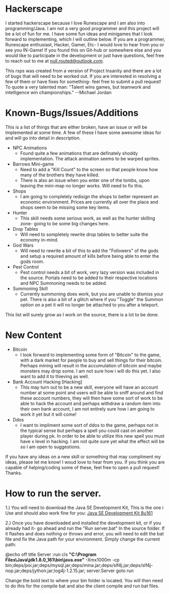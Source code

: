 # Hackerscape

I started hackerscape because I love Runescape and I am also into programming/Java. I am not a very good programmer and this project will be a lot of fun for me. I have some fun ideas and minigames that I look forward to implementing, which I will outline below. If you are a programmer, Runescape enthusiast, Hacker, Gamer, Etc- I would love to hear from you or see you IN-Game! If you found this on Git-hub or somewhere else and you would like to participate in the development or just have questions, feel free to reach out to me at null.routed@outlook.com.

This rsps was created from a version of Project Insanity and there are a lot of bugs that will need to be worked out. If you are interested in resolving a few of them or have fixes for something- feel free to submit a pull request! To quote a very talented man: "Talent wins games, but teamwork and intelligence win championships." --Michael Jordan

# Known-Bugs/Issues/Additions

This is a list of things that are either broken, have an issue or will be Implemented at some time. A few of these I have some awesome ideas for and will go into detail in description. 

* NPC Animations
     * Found quite a few animations that are definately shoddy implementation. The attack animation seems to be warped sprites. 
* Barrows Mini-game
     * Need to add a "Kill Count" to the screen so that people know how many of the brothers they have killed.
     * There is also an issue when you enter one of the tombs, upon leaving the mini-map no longer works. Will need to fix this. 
* Shops
     * I am going to completely redisign the shops to better represent an economic environment. Prices are currently all over the place and shops seem to be missing some key items. 
* Hunter
     * This skill needs some serious work, as well as the hunter skilling zone- going to be some big changes here. 
* Drop Tables
     * Will need to sompletely rewrite drop tables to better suite the economy in-mind.
* God Wars
     * Will need to rewrite a bit of this to add the "Followers" of the gods and setup a required amount of kills before being able to enter the gods room. 
* Pest Control
     * Pest control needs a bit of work, very lazy version was included in the source. Portals need to be added to their respective locations and NPC Summoning needs to be added. 
* Summoning Skill
	 * Currently summoning does work, but you are unable to dismiss your pet. There is also a bit of a glitch where if you "Toggle" the Summon option on a pet it will no longer be attached to you after a teleport. 
		 
		  
This list will surely grow as I work on the source, there is a lot to be done.

# New Content

* Bitcoin
     * I look forward to implementing some form of "Bitcoin" to the game, with a dark market for people to buy and sell things for their bitcoin. Perhaps mining will result in the accumulation of bitcoin and maybe monsters may drop some. I am not sure how i will do this yet. I also want to add it to thieving as well.
* Bank Account Hacking [Hacking]
	 * This may turn out to be a new skill, everyone will have an account number at some point and users will be able to sniff around and find these account numbers, they will then have some sort of work to be able to hack the account and perhaps withdraw a random item into their own bank account, I am not entirely sure how i am going to work it yet but it will come!
* Ddos
	 * I want to impliment some sort of ddos to the game, perhaps not in the typical sense but perhaps a spell you could cast on another player during pk. In order to be able to utilize this new spell you must have x level in hacking. I am not quite sure yet what the effect will be so I am open to suggestions. 
	 
If you have any ideas on a new skill or something that may compliment my ideas, please let me know! I woud love to hear from you. If you think you are capable of helping/coding some of these, feel free to open a pull request! Thanks. 


# How to run the server.

1.) You will need to download the Java SE Development Kit, This is the one i Use and should also work fine for you: [Java SE Development Kit 8u161](http://www.oracle.com/technetwork/java/javase/downloads/jdk8-downloads-2133151.html)

2.) Once you have downloaded and installed the development kit, or if you already had it- go ahead and run the "Run server.bat" In the source folder. If it flashes and does nothing or throws and error, you will need to edit the bat file and fix the Java path for your environment. Simply change the current path:

@echo off
title Server
:run
cls
**"C:\Program Files\Java\jdk1.8.0_161\bin\java.exe"** -Xmx1000m -cp bin;deps/poi.jar;deps/mysql.jar;deps/mina.jar;deps/slf4j.jar;deps/slf4j-nop.jar;deps/jython.jar;log4j-1.2.15.jar; server.Server
goto run

Change the bold text to where your bin folder is located. You will then need to do this for the compile bat and also the client compile and run bat files.





		
			


